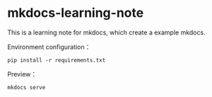 # mkdocs-learning-note
This is a learning note for mkdocs, which create a example mkdocs.

Environment configuration：

```shell
pip install -r requirements.txt
```

Preview：

```shell
mkdocs serve
```
